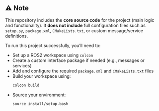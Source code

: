 ## ⚠️ Note

This repository includes the **core source code** for the project (main logic and functionality). It **does not include** full configuration files such as `setup.py`, `package.xml`, `CMakeLists.txt`, or custom message/service definitions.

To run this project successfully, you’ll need to:

- Set up a ROS2 workspace using `colcon`
- Create a custom interface package if needed (e.g., messages or services)
- Add and configure the required `package.xml` and `CMakeLists.txt` files
- Build your workspace using:
  ```bash
  colcon build
- Source your environment:
  ```basg
  source install/setup.bash
